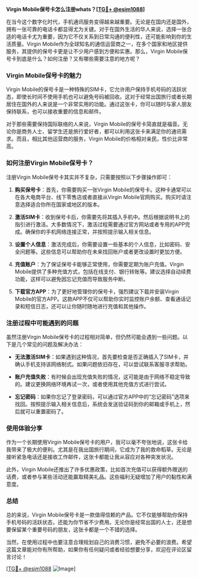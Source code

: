 **Virgin Mobile保号卡怎么注册whats？[[TG💪+ @esim1088](https://t.me/s/esim1088)]**

在当今这个数字化时代，手机通讯服务变得越来越重要。无论是在国内还是国外，拥有一张可靠的电话卡都显得尤为关键。对于在国外生活的华人来说，选择一张合适的电话卡尤为重要，因为它不仅关系到日常沟通的便利性，还可能影响到你的生活质量。Virgin Mobile作为全球知名的通信运营商之一，在多个国家和地区提供服务，其提供的保号卡更是让不少用户感到方便和实惠。那么，Virgin Mobile保号卡到底是什么？如何注册？又有哪些需要注意的地方呢？

### Virgin Mobile保号卡的魅力

Virgin Mobile的保号卡是一种特殊的SIM卡，它允许用户保持手机号码的活跃状态，即使长时间不使用手机也可以避免号码被回收。这对于经常出国旅行或者长期居住在国外的人来说是一个非常实用的功能。通过这张卡，你可以随时与家人朋友保持联系，也可以接收重要的信息和邮件。

对于那些需要保持国际联络的人来说，Virgin Mobile的保号卡简直就是福音。无论你是商务人士、留学生还是旅行爱好者，都可以利用这张卡来满足你的通讯需求。而且，相比其他运营商的服务，Virgin Mobile的价格相对亲民，性价比非常高。

### 如何注册Virgin Mobile保号卡？

注册Virgin Mobile保号卡其实并不复杂，只需要按照以下步骤操作即可：

1. **购买保号卡**：首先，你需要购买一张Virgin Mobile的保号卡。这种卡通常可以在各大电商平台、线下零售店或者直接从Virgin Mobile官网购买。购买时请注意选择适合你所在国家或地区的版本。

2. **激活SIM卡**：收到保号卡后，你需要先将其插入手机中。然后根据说明书上的指引进行激活。大多数情况下，激活过程需要通过官方网站或者专用的APP完成。确保你的手机网络连接正常，并按照提示输入相关信息。

3. **设置个人信息**：激活完成后，你需要设置一些基本的个人信息，比如密码、安全问题等。这些信息可以帮助你在未来找回账户或者更改设置时更加方便。

4. **充值账户**：为了保证保号卡能够正常使用，你需要定期为账户充值。Virgin Mobile提供了多种充值方式，包括在线支付、银行转账等。建议选择自动续费功能，这样可以避免因忘记充值而导致服务中断。

5. **下载官方APP**：为了更好地管理你的保号卡，强烈建议下载并安装Virgin Mobile的官方APP。这款APP不仅可以帮助你实时监控账户余额、查看通话记录和短信日志，还可以让你随时随地进行充值和其他操作。

### 注册过程中可能遇到的问题

虽然注册Virgin Mobile保号卡的过程相对简单，但仍然可能会遇到一些问题。以下是几个常见的问题及解决办法：

- **无法激活SIM卡**：如果遇到这种情况，首先要检查是否正确插入了SIM卡，并确认手机支持该网络制式。如果问题依旧存在，可以尝试联系客服寻求帮助。
  
- **账户充值失败**：有时候会出现充值失败的情况，这可能是由于网络不稳定导致的。建议更换网络环境再试一次，或者使用其他充值方式进行尝试。

- **忘记密码**：如果你忘记了登录密码，可以通过官方APP中的“忘记密码”选项来找回。按照提示输入相关信息后，系统会发送验证码到你的邮箱或手机上，然后就可以重置密码了。

### 使用体验分享

作为一个长期使用Virgin Mobile保号卡的用户，我可以毫不夸张地说，这张卡给我带来了极大的便利。尤其是在我出国旅行期间，它成为了我的救命稻草。无论是接听紧急电话还是接收工作邮件，这张卡都能让我从容应对各种突发状况。

此外，Virgin Mobile还推出了许多优惠政策，比如首次充值可以获得额外赠送的话费，或者参与某些活动还能赢取精美礼品。这些福利无疑增加了用户的黏性和满意度。

### 总结

总的来说，Virgin Mobile保号卡是一款值得信赖的产品。它不仅能够帮助你保持手机号码的活跃状态，还能为你节省不少费用。无论你是经常出国的人士，还是想要保留某个重要号码的朋友，这张卡都是一个不错的选择。

当然，在使用过程中也要注意合理规划自己的消费习惯，避免不必要的浪费。希望这篇文章能对你有所帮助，如果你有任何疑问或者经验想要分享，欢迎在评论区留言讨论！

[[TG💪+ @esim1088](https://t.me/s/esim1088) ![Image](https://i.postimg.cc/4NQfJmqS/Snipaste-2025-05-13-00-14-12.png)]
